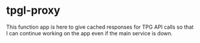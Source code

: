 # tpgl-proxy
This function app is here to give cached responses for TPG API calls so that
I can continue working on the app even if the main service is down.

